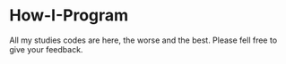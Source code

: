 # How-I-Program
All my studies codes are here, the worse and the best. Please fell free to give your feedback.
